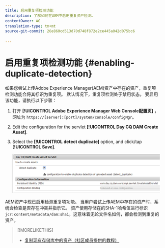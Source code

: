 ```yaml
---
title: 启用重复项检测功能
description: 了解如何在AEM中启用重复资产检测。
contentOwner: AG
translation-type: tm+mt
source-git-commit: 26e860cd513d70d748f872e2ce445a042d075bc6

---
```



# 启用重复项检测功能 {#enabling-duplicate-detection}

如果您尝试上传Adobe Experience Manager(AEM)资产中存在的资产，重复项检测功能会将其标识为重复项。 默认情况下，重复项检测处于禁用状态。 要启用该功能，请执行以下步骤：

1. 打开 **[!UICONTROL Adobe Experience Manager Web Console配置页]** ，网址为 `https://[server]:[port]/system/console/configMgr`。
1. Edit the configuration for the servlet **[!UICONTROL Day CQ DAM Create Asset]**.
1. Select the **[!UICONTROL detect duplicate]** option, and click/tap **[!UICONTROL Save]**.

   ![在servlet中选择检测重复项选项](assets/chlimage_1-377.png)

AEM资产中现已启用检测重复项功能。 当用户尝试上传AEM中存在的资产时，系统会检查是否存在冲突并指示它。 资产使用存储在的SHA-1哈希值进行标识 `jcr:content/metadata/dam:sha1`，这意味着无论文件名如何，都会检测到重复的资产。

>[!MORELIKETHIS]
>
>* [复制现有存储库中的资产（社区成员提供的教程）](https://experience-aem.blogspot.com/2019/06/aem-65-find-duplicate-assets-binaries-in-existing-repository.html)

